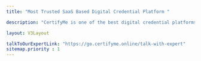 ```yaml
---
title: "Most Trusted SaaS Based Digital Credential Platform "

description: "CertifyMe is one of the best digital credential platforms offering verifiable digital badges and digital certificates. Start your credentialing journey today."

layout: V3Layout

talkToOurExpertLink: "https://go.certifyme.online/talk-with-expert"
sitemap.priority : 1
---
```

